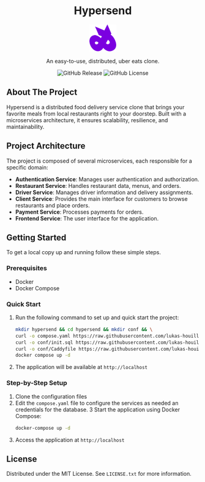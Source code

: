<p align="center" width="100%">
  <h1 align="center">Hypersend</h1>
  <p align="center">
    <img alt="Hypersend logo" width="70" src="./assets/icons/favicon.png"/>
  </p>
  <p align="center">
    An easy-to-use, distributed, uber eats clone.
  </p>
  <p align="center">
    <img alt="GitHub Release" src="https://img.shields.io/github/v/release/lukas-houille/hypersend">
    <img alt="GitHub License" src="https://img.shields.io/github/license/lukas-houille/hypersend">
  </p>
</p>

## About The Project

Hypersend is a distributed food delivery service clone that brings your favorite meals from local restaurants right to your doorstep. Built with a microservices architecture, it ensures scalability, resilience, and maintainability.

## Project Architecture

The project is composed of several microservices, each responsible for a specific domain:

-   **Authentication Service**: Manages user authentication and authorization.
-   **Restaurant Service**: Handles restaurant data, menus, and orders.
-   **Driver Service**: Manages driver information and delivery assignments.
-   **Client Service**: Provides the main interface for customers to browse restaurants and place orders.
-   **Payment Service**: Processes payments for orders.
-   **Frontend Service**: The user interface for the application.

## Getting Started

To get a local copy up and running follow these simple steps.

### Prerequisites

-   Docker
-   Docker Compose

### Quick Start

1.  Run the following command to set up and quick start the project:
    ```sh
    mkdir hypersend && cd hypersend && mkdir conf && \
    curl -o compose.yaml https://raw.githubusercontent.com/lukas-houille/hypersend/main/compose.yaml && \
    curl -o conf/init.sql https://raw.githubusercontent.com/lukas-houille/hypersend/main/conf/init.sql && \
    curl -o conf/Caddyfile https://raw.githubusercontent.com/lukas-houille/hypersend/main/conf/Caddyfile && \
    docker compose up -d
    ```
2.  The application will be available at `http://localhost`

### Step-by-Step Setup

1.  Clone the configuration files
2.  Edit the `compose.yaml` file to configure the services as needed an credentials for the database.
3   Start the application using Docker Compose:
    ```sh
    docker-compose up -d
    ```
4.  Access the application at `http://localhost`
    
    

## License

Distributed under the MIT License. See `LICENSE.txt` for more information.
